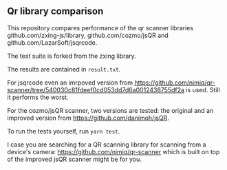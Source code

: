 ## Qr library comparison

This repository compares performance of the qr scanner libraries github.com/zxing-js/library, github.com/cozmo/jsQR and github.com/LazarSoft/jsqrcode.

The test suite is forked from the zxing library.

The results are contained in `result.txt`.

For jsqrcode even an imrpoved version from https://github.com/nimiq/qr-scanner/tree/540030c81fdeef0cd053dd7d6a0012438755df2a is used. Still it performs the worst.

For the cozmo/jsQR scanner, two versions are tested: the original and an improved version from https://github.com/danimoh/jsQR.

To run the tests yourself, run `yarn test`.

I case you are searching for a QR scanning library for scanning from a device's camera: https://github.com/nimiq/qr-scanner which is built on top of the improved jsQR scanner might be for you.
